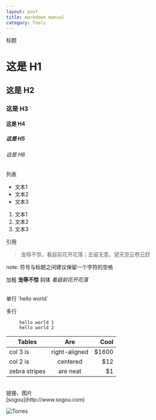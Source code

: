 ```yaml
---
layout: post
title: markdown manual
category: Tools
---
```

标题

# 这是 H1

## 这是 H2

### 这是 H3

#### 这是 H4

##### 这是 H5

###### 这是 H6

列表

- 文本1
- 文本2
- 文本3

1. 文本1
2. 文本2
3. 文本3

引用

> 宠辱不惊，看庭前花开花落；去留无意，望天空云卷云舒 


note: 符号与标题之间建议保留一个字符的空格


加粗   **宠辱不惊**    斜体   *看庭前花开花落*  

<br/>
单行     `hello world`    


多行            

	     hello world 1
	     hello world 2



| Tables        | Are           | Cool  |
| ------------- |:-------------:| -----:|
| col 3 is      | right-aligned | $1600 |
| col 2 is      | centered      |   $12 |
| zebra stripes | are neat      |    $1 |
<br/>
链接、图片 <br/>
[sogou](http://www.sogou.com)

![Torres](http://s.gravatar.com/avatar/2e3394a7335badbba471f52cf77b8844?s=80)
